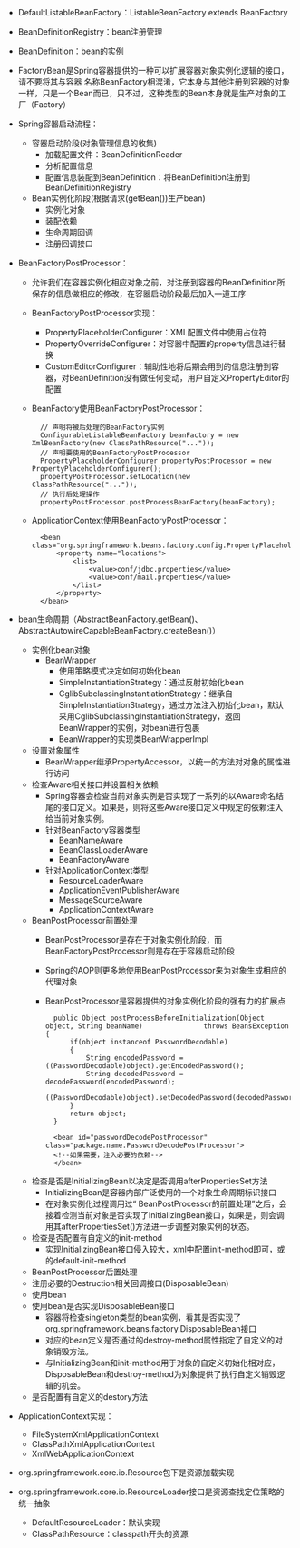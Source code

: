 
* DefaultListableBeanFactory：ListableBeanFactory extends BeanFactory
* BeanDefinitionRegistry：bean注册管理
* BeanDefinition：bean的实例

* FactoryBean是Spring容器提供的一种可以扩展容器对象实例化逻辑的接口，请不要将其与容器
名称BeanFactory相混淆，它本身与其他注册到容器的对象一样，只是一个Bean而已，只不过，这种类型的Bean本身就是生产对象的工厂（Factory）

* Spring容器启动流程：
	* 容器启动阶段(对象管理信息的收集)
		* 加载配置文件：BeanDefinitionReader
		* 分析配置信息
		* 配置信息装配到BeanDefinition：将BeanDefinition注册到BeanDefinitionRegistry
	* Bean实例化阶段(根据请求(getBean())生产bean)
		* 实例化对象
		* 装配依赖
		* 生命周期回调
		* 注册回调接口

* BeanFactoryPostProcessor：
	* 允许我们在容器实例化相应对象之前，对注册到容器的BeanDefinition所保存的信息做相应的修改，在容器启动阶段最后加入一道工序
	* BeanFactoryPostProcessor实现：
		* PropertyPlaceholderConfigurer：XML配置文件中使用占位符
		* PropertyOverrideConfigurer：对容器中配置的property信息进行替换
		* CustomEditorConfigurer：辅助性地将后期会用到的信息注册到容器，对BeanDefinition没有做任何变动，用户自定义PropertyEditor的配置
	* BeanFactory使用BeanFactoryPostProcessor：

			// 声明将被后处理的BeanFactory实例
			ConfigurableListableBeanFactory beanFactory = new XmlBeanFactory(new ClassPathResource("..."));
			// 声明要使用的BeanFactoryPostProcessor 
			PropertyPlaceholderConfigurer propertyPostProcessor = new PropertyPlaceholderConfigurer();
			propertyPostProcessor.setLocation(new ClassPathResource("..."));
			// 执行后处理操作
			propertyPostProcessor.postProcessBeanFactory(beanFactory); 

	* ApplicationContext使用BeanFactoryPostProcessor：

			<bean class="org.springframework.beans.factory.config.PropertyPlaceholderConfigurer">
				<property name="locations">
					<list>
						<value>conf/jdbc.properties</value>
						<value>conf/mail.properties</value>
					</list>
				</property>
			</bean>
	
* bean生命周期（AbstractBeanFactory.getBean()、AbstractAutowireCapableBeanFactory.createBean()）
	* 实例化bean对象
		* BeanWrapper
			* 使用策略模式决定如何初始化bean
			* SimpleInstantiationStrategy：通过反射初始化bean
			* CglibSubclassingInstantiationStrategy：继承自SimpleInstantiationStrategy，通过方法注入初始化bean，默认采用CglibSubclassingInstantiationStrategy，返回BeanWrapper的实例，对bean进行包裹
			* BeanWrapper的实现类BeanWrapperImpl
	* 设置对象属性
		* BeanWrapper继承PropertyAccessor，以统一的方法对对象的属性进行访问
	* 检查Aware相关接口并设置相关依赖
		* Spring容器会检查当前对象实例是否实现了一系列的以Aware命名结尾的接口定义。如果是，则将这些Aware接口定义中规定的依赖注入给当前对象实例。
		* 针对BeanFactory容器类型
			* BeanNameAware
			* BeanClassLoaderAware
			* BeanFactoryAware
		* 针对ApplicationContext类型
			* ResourceLoaderAware
			* ApplicationEventPublisherAware
			* MessageSourceAware
			* ApplicationContextAware
	* BeanPostProcessor前置处理
		* BeanPostProcessor是存在于对象实例化阶段，而BeanFactoryPostProcessor则是存在于容器启动阶段
		* Spring的AOP则更多地使用BeanPostProcessor来为对象生成相应的代理对象
		* BeanPostProcessor是容器提供的对象实例化阶段的强有力的扩展点
			
				public Object postProcessBeforeInitialization(Object object, String beanName)				throws BeansException {
					if(object instanceof PasswordDecodable)
					{
						String encodedPassword = ((PasswordDecodable)object).getEncodedPassword();
						String decodedPassword = decodePassword(encodedPassword);
						((PasswordDecodable)object).setDecodedPassword(decodedPassword);
					}
					return object;
				}

				<bean id="passwordDecodePostProcessor" class="package.name.PasswordDecodePostProcessor">
				<!--如果需要，注入必要的依赖-->
				</bean>

	* 检查是否是InitializingBean以决定是否调用afterPropertiesSet方法
		* InitializingBean是容器内部广泛使用的一个对象生命周期标识接口
		* 在对象实例化过程调用过“ BeanPostProcessor的前置处理”之后，会接着检测当前对象是否实现了InitializingBean接口，如果是，则会调用其afterPropertiesSet()方法进一步调整对象实例的状态。
	* 检查是否配置有自定义的init-method
		* 实现InitializingBean接口侵入较大，xml中配置<bean>init-method即可，或<beans>的default-init-method
	* BeanPostProcessor后置处理
	* 注册必要的Destruction相关回调接口(DisposableBean)
	* 使用bean
	* 使用bean是否实现DisposableBean接口
		* 容器将检查singleton类型的bean实例，看其是否实现了org.springframework.beans.factory.DisposableBean接口
		* 对应的bean定义是否通过<bean>的destroy-method属性指定了自定义的对象销毁方法。
		* 与InitializingBean和init-method用于对象的自定义初始化相对应， DisposableBean和destroy-method为对象提供了执行自定义销毁逻辑的机会。
	* 是否配置有自定义的destory方法

* ApplicationContext实现：
	* FileSystemXmlApplicationContext
	* ClassPathXmlApplicationContext
	* XmlWebApplicationContext

* org.springframework.core.io.Resource包下是资源加载实现
* org.springframework.core.io.ResourceLoader接口是资源查找定位策略的统一抽象
	* DefaultResourceLoader：默认实现
	* ClassPathResource：classpath开头的资源